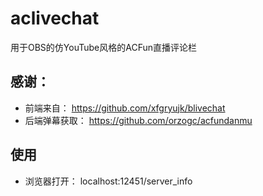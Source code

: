 # aclivechat
用于OBS的仿YouTube风格的ACFun直播评论栏

## 感谢：
* 前端来自： https://github.com/xfgryujk/blivechat
* 后端弹幕获取： https://github.com/orzogc/acfundanmu

## 使用
* 浏览器打开： localhost:12451/server_info